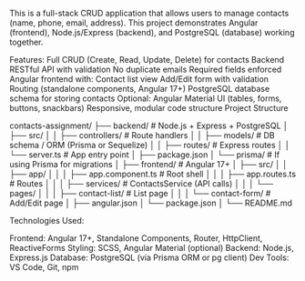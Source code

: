 This is a full-stack CRUD application that allows users to manage contacts (name, phone, email, address).
This project demonstrates Angular (frontend), Node.js/Express (backend), and PostgreSQL (database) working together.

Features:
Full CRUD (Create, Read, Update, Delete) for contacts
Backend RESTful API with validation
No duplicate emails
Required fields enforced
Angular frontend with:
Contact list view
Add/Edit form with validation
Routing (standalone components, Angular 17+)
PostgreSQL database schema for storing contacts
Optional: Angular Material UI (tables, forms, buttons, snackbars)
Responsive, modular code structure
Project Structure

contacts-assignment/
 ├── backend/                # Node.js + Express + PostgreSQL
 │    ├── src/
 │    │    ├── controllers/  # Route handlers
 │    │    ├── models/       # DB schema / ORM (Prisma or Sequelize)
 │    │    ├── routes/       # Express routes
 │    │    └── server.ts     # App entry point
 │    ├── package.json
 │    └── prisma/            # If using Prisma for migrations
 │
 ├── frontend/               # Angular 17+ 
 │    ├── src/
 │    │    ├── app/
 │    │    │    ├── app.component.ts   # Root shell
 │    │    │    ├── app.routes.ts      # Routes
 │    │    │    ├── services/          # ContactsService (API calls)
 │    │    │    └── pages/
 │    │    │         ├── contact-list/ # List page
 │    │    │         └── contact-form/ # Add/Edit page
 │    ├── angular.json
 │    └── package.json
 │
 └── README.md

Technologies Used:

Frontend: Angular 17+, Standalone Components, Router, HttpClient, ReactiveForms
Styling: SCSS, Angular Material (optional)
Backend: Node.js, Express.js
Database: PostgreSQL (via Prisma ORM or pg client)
Dev Tools: VS Code, Git, npm
